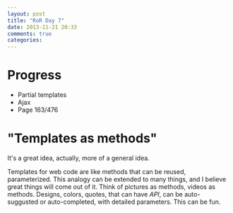 ```yaml
---
layout: post
title: "RoR Day 7"
date: 2013-11-21 20:33
comments: true
categories: 
---
```


Progress
=
- Partial templates
- Ajax
- Page 163/476

"Templates as methods"
=
It's a great idea, actually, more of a general idea.

Templates for web code are like methods that can be
reused, parameterized. This analogy can be extended
to many things, and I believe great things will come
out of it. Think of pictures as methods, videos as
methods. Designs, colors, quotes, that can have _API_,
can be auto-suggusted or auto-completed, with detailed
parameters. This can be fun.

